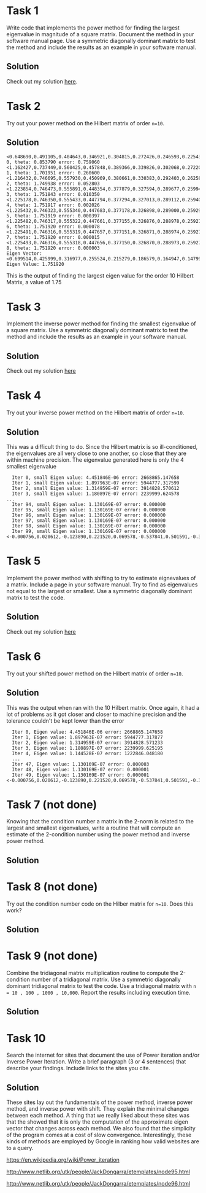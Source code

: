 # Task 1
Write code that implements the power method for finding the largest eigenvalue in magnitude of a square matrix. Document the method in your software manual page. Use a symmetric diagonally dominant matrix to test the method and include the results as an example in your software manual.

## Solution
Check out my solution [here](https://github.com/jakeat555/math4610/blob/master/SoftwareManual/powerIter.md).
# Task 2
Try out your power method on the Hilbert matrix of order `n=10`.

## Solution
```
<0.648690,0.491105,0.404643,0.346921,0.304815,0.272426,0.246593,0.225435,0.207748,0.192718,>Iter 0, theta: 0.853790 error: 0.759060
<1.162427,0.737449,0.560425,0.457848,0.389366,0.339826,0.302068,0.272208,0.247934,0.227773,>Iter 1, theta: 1.701951 error: 0.260600
<1.216432,0.746695,0.557930,0.450969,0.380661,0.330383,0.292403,0.262583,0.238484,0.218567,>Iter 2, theta: 1.749938 error: 0.052803
<1.223854,0.746473,0.555891,0.448354,0.377879,0.327594,0.289677,0.259948,0.235951,0.216137,>Iter 3, theta: 1.751843 error: 0.010350
<1.225178,0.746350,0.555433,0.447794,0.377294,0.327013,0.289112,0.259404,0.235429,0.215638,>Iter 4, theta: 1.751917 error: 0.002026
<1.225432,0.746323,0.555340,0.447683,0.377178,0.326898,0.289000,0.259297,0.235326,0.215540,>Iter 5, theta: 1.751919 error: 0.000397
<1.225482,0.746317,0.555322,0.447661,0.377155,0.326876,0.288978,0.259276,0.235306,0.215520,>Iter 6, theta: 1.751920 error: 0.000078
<1.225491,0.746316,0.555319,0.447657,0.377151,0.326871,0.288974,0.259271,0.235302,0.215516,>Iter 7, theta: 1.751920 error: 0.000015
<1.225493,0.746316,0.555318,0.447656,0.377150,0.326870,0.288973,0.259271,0.235301,0.215516,>Iter 8, theta: 1.751920 error: 0.000003
Eigen Vector: <0.699514,0.425999,0.316977,0.255524,0.215279,0.186579,0.164947,0.147993,0.134311,0.123017,> Eigen Value: 1.751920
```
This is the output of finding the largest eigen value for the order 10 Hilbert Matrix, a value of 1.75

# Task 3
Implement the inverse power method for finding the smallest eigenvalue of a square matrix. Use a symmetric diagonally dominant matrix to test the method and include the results as an example in your software manual.

## Solution
Check out my solution [here](https://github.com/jakeat555/math4610/blob/master/SoftwareManual/invPowerIter.md)

# Task 4
Try out your inverse power method on the Hilbert matrix of order `n=10`.

## Solution
This was a difficult thing to do. Since the Hilbert matrix is so ill-conditioned, the eigenvalues are all very close to one another, so close that they are within machine precision. The eigenvalue generated here is only the 4 smallest eigenvalue
```
  Iter 0, small Eigen value: 4.451846E-06 error: 2668865.147658
  Iter 1, small Eigen value: 1.897963E-07 error: 5944777.317599
  Iter 2, small Eigen value: 1.314959E-07 error: 3914828.570612
  Iter 3, small Eigen value: 1.180897E-07 error: 2239999.624578
...
  Iter 94, small Eigen value: 1.130169E-07 error: 0.000000
  Iter 95, small Eigen value: 1.130169E-07 error: 0.000000
  Iter 96, small Eigen value: 1.130169E-07 error: 0.000000
  Iter 97, small Eigen value: 1.130169E-07 error: 0.000000
  Iter 98, small Eigen value: 1.130169E-07 error: 0.000000
  Iter 99, small Eigen value: 1.130169E-07 error: 0.000000
<-0.000756,0.020612,-0.123890,0.221520,0.069578,-0.537841,0.501591,-0.376735,0.446055,-0.220346,>

```
# Task 5
Implement the power method with shifting to try to estimate eignevalues of a matrix. Include a page in your software manual. Try to find as eigenvalues not equal to the largest or smallest. Use a symmetric diagonally dominant matrix to test the code.

## Solution
Check out my solution [here](https://github.com/jakeat555/math4610/blob/master/SoftwareManual/powerIterShift.md)

# Task 6
Try out your shifted power method on the Hilbert matrix of order `n=10`.

## Solution
This was the output when ran with the 10 Hilbert matrix. Once again, it had a lot of problems as it got closer and closer to machine precision and the tolerance couldn't be kept lower than the error
```
  Iter 0, Eigen value: 4.451846E-06 error: 2668865.147658
  Iter 1, Eigen value: 1.897963E-07 error: 5944777.317877
  Iter 2, Eigen value: 1.314959E-07 error: 3914828.571233
  Iter 3, Eigen value: 1.180897E-07 error: 2239999.625195
  Iter 4, Eigen value: 1.144528E-07 error: 1222846.048180
  ...
  Iter 47, Eigen value: 1.130169E-07 error: 0.000003
  Iter 48, Eigen value: 1.130169E-07 error: 0.000001
  Iter 49, Eigen value: 1.130169E-07 error: 0.000001
<-0.000756,0.020612,-0.123890,0.221520,0.069578,-0.537841,0.501591,-0.376735,0.446055,-0.220346,>
```

# Task 7 (not done)
Knowing that the condition number a matrix in the 2-norm is related to the largest and smallest eigenvalues, write a routine that will compute an estimate of the 2-condition number using the power method and inverse power method.

## Solution

# Task 8 (not done)
Try out the condition number code on the Hilber matrix for `n=10`. Does this work?

## Solution

# Task 9 (not done)
Combine the tridiagonal matrix multiplication routine to compute the 2-condition number of a tridiagonal matrix. Use a symmetric diagonally dominant tridiagonal matrix to test the code. Use a tridiagonal matrix with `n = 10 , 100 , 1000 , 10,000`. Report the results including execution time.

## Solution

# Task 10
Search the internet for sites that document the use of Power iteration and/or Inverse Power Iteration. Write a brief paragraph (3 or 4 sentences) that describe your findings. Include links to the sites you cite.

## Solution
These sites lay out the fundamentals of the power method, inverse power method, and inverse power with shift. They explain the minimal changes between each method. A thing that we really liked about these sites was that the showed that it is only the computation of the approximate eigen vector that changes across each method. We also found that the simplicity of the program comes at a cost of slow convergence. Interestingly, these kinds of methods are employed by Google in ranking how valid websites are to a query.

https://en.wikipedia.org/wiki/Power_iteration

http://www.netlib.org/utk/people/JackDongarra/etemplates/node95.html

http://www.netlib.org/utk/people/JackDongarra/etemplates/node96.html
